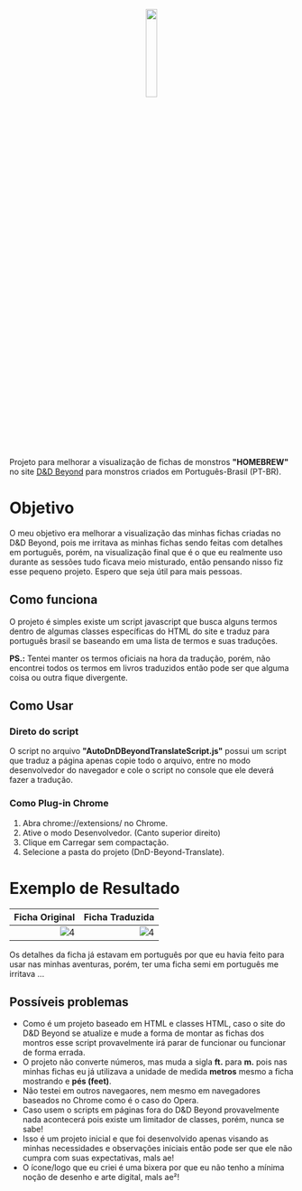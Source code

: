<p align="center">
  <img src="https://github.com/user-attachments/assets/33be99ae-798b-49ee-ad3a-dbac530e8c4e" style="width: 20%; height: 20%;" />
</p>

Projeto para melhorar a visualização de fichas de monstros **"HOMEBREW"** no site [D&D Beyond](https://www.dndbeyond.com/homebrew/monsters) para monstros criados em Português-Brasil (PT-BR).

# Objetivo
O meu objetivo era melhorar a visualização das minhas fichas criadas no D&D Beyond, pois me irritava as minhas fichas sendo feitas com detalhes em português, porém, na visualização final que é o que eu realmente uso durante as sessões tudo ficava meio misturado, então pensando nisso fiz esse pequeno projeto.
Espero que seja útil para mais pessoas.

## Como funciona
O projeto é simples existe um script javascript que busca alguns termos dentro de algumas classes específicas do HTML do site e traduz para português brasil se baseando em uma lista de termos e suas traduções.

**PS.:** Tentei manter os termos oficiais na hora da tradução, porém, não encontrei todos os termos em livros traduzidos então pode ser que alguma coisa ou outra fique divergente.

## Como Usar

### Direto do script
O script no arquivo **"AutoDnDBeyondTranslateScript.js"** possui um script que traduz a página apenas copie todo o arquivo, entre no modo desenvolvedor do navegador e cole o script no console que ele deverá fazer a tradução.

### Como Plug-in Chrome
1. Abra chrome://extensions/ no Chrome.
2. Ative o modo Desenvolvedor. (Canto superior direito)
3. Clique em Carregar sem compactação.
4. Selecione a pasta do projeto (DnD-Beyond-Translate).

# Exemplo de Resultado

<table>
  <thread>
    <th>Ficha Original</th>
    <th>Ficha Traduzida</th>
  </thread>  
  <tbody>
    <td><img src="https://github.com/user-attachments/assets/9a00365f-d6f9-4cb7-bc17-1a194fefc894" align="right" alt="4"></td>
    <td><img src="https://github.com/user-attachments/assets/865ced1c-a25a-4839-8670-f13c60453390" align="right" alt="4"></td>
  </tbody>
</table>
Os detalhes da ficha já estavam em português por que eu havia feito para usar nas minhas aventuras, porém, ter uma ficha semi em português me irritava ...

## Possíveis problemas
* Como é um projeto baseado em HTML e classes HTML, caso o site do D&D Beyond se atualize e mude a forma de montar as fichas dos montros esse script provavelmente irá parar de funcionar ou funcionar de forma errada.
* O projeto não converte números, mas muda a sigla **ft.** para **m.** pois nas minhas fichas eu já utilizava a unidade de medida **metros** mesmo a ficha mostrando e **pés (feet)**.
* Não testei em outros navegaores, nem mesmo em navegadores baseados no Chrome como é o caso do Opera.
* Caso usem o scripts em páginas fora do D&D Beyond provavelmente nada acontecerá pois existe um limitador de classes, porém, nunca se sabe!
* Isso é um projeto inicial e que foi desenvolvido apenas visando as minhas necessidades e observações iniciais então pode ser que ele não cumpra com suas expectativas, mals ae!
* O ícone/logo que eu criei é uma bixera por que eu não tenho a mínima noção de desenho e arte digital, mals ae²!
